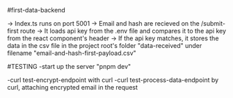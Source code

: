 #first-data-backend

-> Index.ts runs on port 5001
-> Email and hash are recieved on the /submit-first route
-> It loads api key from the .env file and compares it to the api key from the react component's header
-> If the api key matches, it stores the data in the csv file in the project root's folder "data-received" under filename "email-and-hash-first-payload.csv"

#TESTING
-start up the server "pnpm dev"

-curl test-encrypt-endpoint with curl
-curl test-process-data-endpoint by curl, attaching encrypted email in the request
